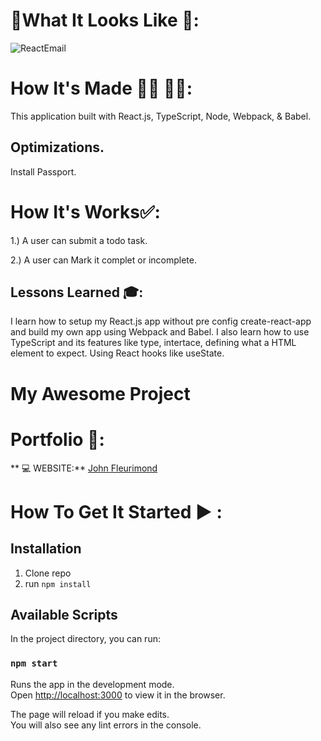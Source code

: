 # :checkered_flag:What It Looks Like :checkered_flag:: 

![ReactEmail](public/.png)


# How It's Made :nut_and_bolt:🔨 :hammer::wrench::
 This application built with React.js, TypeScript, Node, Webpack, & Babel.

## Optimizations.
Install Passport.

 # How It's Works:white_check_mark::
1.) A user can submit a todo task.

2.) A user can Mark it complet or incomplete.

## Lessons Learned :mortar_board::

I learn how to setup my React.js app without pre config create-react-app and build my own app using Webpack and Babel. I also learn how to use TypeScript and its features like type, intertace, defining what a HTML element to expect. Using React hooks like useState.
 
# My Awesome Project


# Portfolio :open_file_folder::

** :computer:   WEBSITE:** [John Fleurimond](http://johnfleurimond.com)

# How To Get It Started :arrow_forward: :

## Installation

1. Clone repo
2. run `npm install`

## Available Scripts

In the project directory, you can run:

### `npm start`

Runs the app in the development mode.<br>
Open [http://localhost:3000](http://localhost:3000) to view it in the browser.

The page will reload if you make edits.<br>
You will also see any lint errors in the console.

